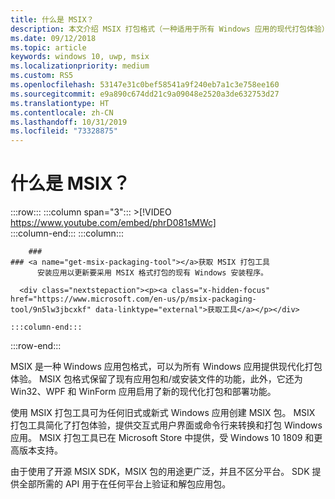 ```yaml
---
title: 什么是 MSIX？
description: 本文介绍 MSIX 打包格式（一种适用于所有 Windows 应用的现代打包体验）的基础知识。
ms.date: 09/12/2018
ms.topic: article
keywords: windows 10, uwp, msix
ms.localizationpriority: medium
ms.custom: RS5
ms.openlocfilehash: 53147e31c0bef58541a9f240eb7a1c3e758ee160
ms.sourcegitcommit: e9a890c674dd21c9a09048e2520a3de632753d27
ms.translationtype: HT
ms.contentlocale: zh-CN
ms.lasthandoff: 10/31/2019
ms.locfileid: "73328875"
---
```

# <a name="what-is-msix"></a>什么是 MSIX？


 :::row:::
    :::column span="3":::
        >[!VIDEO https://www.youtube.com/embed/phrD081sMWc]      
    :::column-end:::
:::column:::

        ###     
    ### <a name="get-msix-packaging-tool"></a>获取 MSIX 打包工具
          安装应用以更新要采用 MSIX 格式打包的现有 Windows 安装程序。

      <div class="nextstepaction"><p><a class="x-hidden-focus" href="https://www.microsoft.com/en-us/p/msix-packaging-tool/9n5lw3jbcxkf" data-linktype="external">获取工具</a></p></div>
      
    :::column-end:::
:::row-end:::

MSIX 是一种 Windows 应用包格式，可以为所有 Windows 应用提供现代化打包体验。 MSIX 包格式保留了现有应用包和/或安装文件的功能，此外，它还为 Win32、WPF 和 WinForm 应用启用了新的现代化打包和部署功能。

使用 MSIX 打包工具可为任何旧式或新式 Windows 应用创建 MSIX 包。 MSIX 打包工具简化了打包体验，提供交互式用户界面或命令行来转换和打包 Windows 应用。 MSIX 打包工具已在 Microsoft Store 中提供，受 Windows 10 1809 和更高版本支持。

由于使用了开源 MSIX SDK，MSIX 包的用途更广泛，并且不区分平台。 SDK 提供全部所需的 API 用于在任何平台上验证和解包应用包。 



